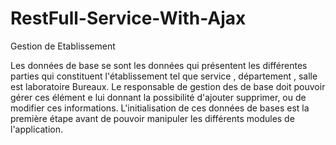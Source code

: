 # RestFull-Service-With-Ajax
Gestion de Etablissement

Les données de base se sont les données qui présentent les différentes parties qui constituent l'établissement tel que service , département , salle est laboratoire Bureaux.
Le responsable de gestion des de base doit pouvoir gérer ces élément e lui donnant la possibilité d'ajouter supprimer, ou de modifier ces informations.
L'initialisation de ces données de bases est la première étape avant de pouvoir manipuler les différents modules de l'application.
